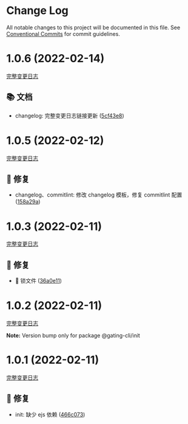 # Change Log

All notable changes to this project will be documented in this file.
See [Conventional Commits](https://conventionalcommits.org) for commit guidelines.

<a name="1.0.6"></a>

# 1.0.6 (2022-02-14)
[完整变更日志](https://github.com/GATING/gating-cli/compare/v1.0.5...v1.0.6)

## 📚 文档

* changelog: 完整变更日志链接更新 ([5cf43e8](https://github.com/GATING/gating-cli/commit/5cf43e8))



<a name="1.0.5"></a>

# 1.0.5 (2022-02-12)

[完整变更日志](https://github.com/GATING/gating-cli/compare/v1.0.4...v1.0.5)

## 🐞 修复

- changelog、commitlint: 修改 changelog 模板，修复 commitlint 配置 ([158a29a](https://github.com/GATING/gating-cli/commit/158a29a))

<a name="1.0.3"></a>

# 1.0.3 (2022-02-11)

[完整变更日志](https://github.com/GATING/gating-cli/compare/v1.0.2...v1.0.3)

## 🐞 修复

- 🐛 锁文件 ([36a0e11](https://github.com/GATING/gating-cli/commit/36a0e11))

<a name="1.0.2"></a>

# 1.0.2 (2022-02-11)

[完整变更日志](https://github.com/GATING/gating-cli/compare/v1.0.1...v1.0.2)

**Note:** Version bump only for package @gating-cli/init

<a name="1.0.1"></a>

# 1.0.1 (2022-02-11)

[完整变更日志](https://github.com/GATING/gating-cli/compare/v1.0.0...v1.0.1)

## 🐞 修复

- init: 缺少 ejs 依赖 ([466c073](https://github.com/GATING/gating-cli/commit/466c073))

